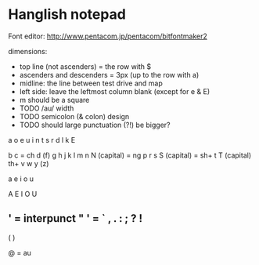 # Hanglish notepad

Font editor: http://www.pentacom.jp/pentacom/bitfontmaker2

dimensions:
- top line (not ascenders) = the row with $
- ascenders and descenders = 3px (up to the row with a)
- midline: the line between test drive and map
- left side: leave the leftmost column blank (except for e & E)
- m should be a square
- TODO /au/ width
- TODO semicolon (& colon) design
- TODO should large punctuation (?!) be bigger?

a o e u i
n t s r d l k E

b
c = ch
d
(f)
g
h
j
k
l
m
n
N (capital) = ng
p
r
s
S (capital) = sh+
t
T (capital) th+
v
w
y
(z)

a
e
i
o
u

A
E
I
O
U

' = interpunct
"
' = `
,
.
:
;
?
!
-
(
)

@ = au

